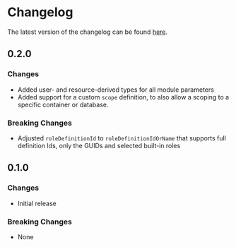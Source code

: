 # Changelog

The latest version of the changelog can be found [here](https://github.com/Azure/bicep-registry-modules/blob/main/avm/res/document-db/database-account/sql-role-assignment/CHANGELOG.md).

## 0.2.0

### Changes

- Added user- and resource-derived types for all module parameters
- Added support for a custom `scope` definition, to also allow a scoping to a specific container or database.

### Breaking Changes

- Adjusted `roleDefinitionId` to `roleDefinitionIdOrName` that supports full definition Ids, only the GUIDs and selected built-in roles

## 0.1.0

### Changes

- Initial release

### Breaking Changes

- None
